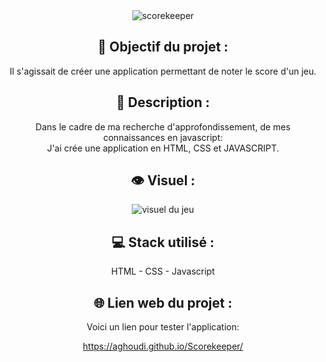 <div align=center><img src="https://user-images.githubusercontent.com/27373255/132067880-24124731-3960-4093-acf3-e7d648918323.png" alt="scorekeeper"/></div>
<h2 align=center>🎯 Objectif du projet :</h2>
<p align=center>Il s'agissait de créer une application permettant de noter le score d'un jeu.</p>

<h2 align=center>📝 Description :</h2>

<p align=center>Dans le cadre de ma recherche d'approfondissement, de mes connaissances en javascript:</br>
J'ai crée une application en HTML, CSS et JAVASCRIPT.</br>
</p>

<h2 align=center>👁️ Visuel :</h2>
<div align=center><img src="https://i.postimg.cc/XvK18NBm/memory.jpg" alt="visuel du jeu"</div>

<h2 align=center>💻 Stack utilisé :</h2>

<p align=center>HTML - CSS - Javascript</p>

<h2 align=center>🌐 Lien web du projet :</h2>

<p align=center>Voici un lien pour tester l'application:

  <a title="https://aghoudi.github.io/Scorekeeper/" role="link" target="_blank" class="text-bold" rel="noopener noreferrer" href="https://aghoudi.github.io/Scorekeeper/">https://aghoudi.github.io/Scorekeeper/</a></p>
